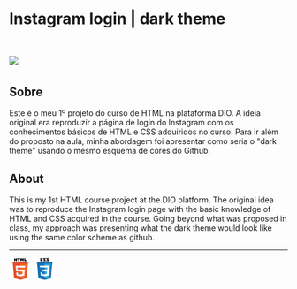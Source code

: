 # Instagram login | dark theme
<h1> <img src="https://ik.imagekit.io/tiagoalv3s/image_2021-04-07_16-14-40_jjxpSWm3f.png">
</h1>

## Sobre

Este é o meu 1º projeto do curso de HTML na plataforma DIO. A ideia original era reproduzir a página de login do Instagram com os conhecimentos básicos de HTML e CSS adquiridos no curso. Para ir além do proposto na aula, minha abordagem foi apresentar como seria o "dark theme" usando o mesmo esquema de cores do Github.

##  About

This is my 1st HTML course project at the DIO platform. 
The original idea was to reproduce the Instagram login page with the basic knowledge of HTML and CSS acquired in the course. Going beyond what was proposed in class, my approach was presenting what the dark theme would look like using the same color scheme as github.
 
 ---
<p float="left">
<img src="https://raw.githubusercontent.com/devicons/devicon/master/icons/html5/html5-original-wordmark.svg" alt="html5" width="40" height="40" style="max-width:100%;">
<img src="https://raw.githubusercontent.com/devicons/devicon/master/icons/css3/css3-original-wordmark.svg" alt="css3" width="40" height="40" style="max-width:100%;">
</p>


